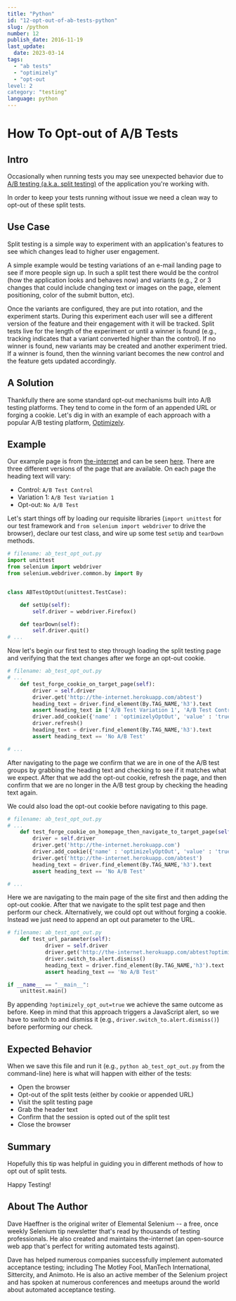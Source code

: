 ```yaml
---
title: "Python"
id: "12-opt-out-of-ab-tests-python"
slug: /python
number: 12
publish_date: 2016-11-19
last_update:
  date: 2023-03-14
tags:
  - "ab tests"
  - "optimizely"
  - "opt-out
level: 2
category: "testing"
language: python
---
```


# How To Opt-out of A/B Tests

## Intro

Occasionally when running tests you may see unexpected behavior due to [A/B testing (a.k.a. split testing)](http://en.wikipedia.org/wiki/A/B_testing) of the application you're working with.

In order to keep your tests running without issue we need a clean way to opt-out of these split tests.

## Use Case

Split testing is a simple way to experiment with an application's features to see which changes lead to higher user engagement.

A simple example would be testing variations of an e-mail landing page to see if more people sign up. In such a split test there would be the control (how the application looks and behaves now) and variants (e.g., 2 or 3 changes that could include changing text or images on the page, element positioning, color of the submit button, etc).

Once the variants are configured, they are put into rotation, and the experiment starts. During this experiment each user will see a different version of the feature and their engagement with it will be tracked. Split tests live for the length of the experiment or until a winner is found (e.g., tracking indicates that a variant converted higher than the control). If no winner is found, new variants may be created and another experiment tried. If a winner is found, then the winning variant becomes the new control and the feature gets updated accordingly.

## A Solution

Thankfully there are some standard opt-out mechanisms built into A/B testing platforms. They tend to come in the form of an appended URL or forging a cookie. Let's dig in with an example of each approach with a popular A/B testing platform, [Optimizely](https://www.optimizely.com/).

## Example

Our example page is from [the-internet](http://github.com/tourdedave/the-internet) and can be seen [here](http://the-internet.herokuapp.com/abtest). There are three different versions of the page that are available. On each page the heading text will vary:

+ Control: `A/B Test Control`
+ Variation 1: `A/B Test Variation 1`
+ Opt-out: `No A/B Test`

Let's start things off by loading our requisite libraries (`import unittest` for our test framework and `from selenium import webdriver` to drive the browser), declare our test class, and wire up some test `setUp` and `tearDown` methods.

```python
# filename: ab_test_opt_out.py
import unittest
from selenium import webdriver
from selenium.webdriver.common.by import By


class ABTestOptOut(unittest.TestCase):

    def setUp(self):
        self.driver = webdriver.Firefox()

    def tearDown(self):
        self.driver.quit()
# ...
```

Now let's begin our first test to step through loading the split testing page and verifying that the text changes after we forge an opt-out cookie.

```python
# filename: ab_test_opt_out.py
# ...
    def test_forge_cookie_on_target_page(self):
        driver = self.driver
        driver.get('http://the-internet.herokuapp.com/abtest')
        heading_text = driver.find_element(By.TAG_NAME,'h3').text
        assert heading_text in ['A/B Test Variation 1', 'A/B Test Control']
        driver.add_cookie({'name' : 'optimizelyOptOut', 'value' : 'true'})
        driver.refresh()
        heading_text = driver.find_element(By.TAG_NAME,'h3').text
        assert heading_text == 'No A/B Test'

# ...
```

After navigating to the page we confirm that we are in one of the A/B test groups by grabbing the heading text and checking to see if it matches what we expect. After that we add the opt-out cookie, refresh the page, and then confirm that we are no longer in the A/B test group by checking the heading text again.

We could also load the opt-out cookie before navigating to this page.

```python
# filename: ab_test_opt_out.py
# ...
    def test_forge_cookie_on_homepage_then_navigate_to_target_page(self):
        driver = self.driver
        driver.get('http://the-internet.herokuapp.com')
        driver.add_cookie({'name' : 'optimizelyOptOut', 'value' : 'true'})
        driver.get('http://the-internet.herokuapp.com/abtest')
        heading_text = driver.find_element(By.TAG_NAME,'h3').text
        assert heading_text == 'No A/B Test'

# ...
```

Here we are navigating to the main page of the site first and then adding the opt-out cookie. After that we navigate to the split test page and then perform our check. Alternatively, we could opt out without forging a cookie. Instead we just need to append an opt out parameter to the URL.

```python
# filename: ab_test_opt_out.py
    def test_url_parameter(self):
            driver = self.driver
            driver.get('http://the-internet.herokuapp.com/abtest?optimizely_opt_out=true')
            driver.switch_to.alert.dismiss()
            heading_text = driver.find_element(By.TAG_NAME,'h3').text
            assert heading_text == 'No A/B Test'

if __name__ == "__main__":
    unittest.main()
```

By appending `?optimizely_opt_out=true` we achieve the same outcome as before. Keep in mind that this approach triggers a JavaScript alert, so we have to switch to and dismiss it (e.g., `driver.switch_to.alert.dismiss()`) before performing our check.

## Expected Behavior

When we save this file and run it (e.g., `python ab_test_opt_out.py` from the command-line) here is what will happen with either of the tests:

+ Open the browser
+ Opt-out of the split tests (either by cookie or appended URL)
+ Visit the split testing page
+ Grab the header text
+ Confirm that the session is opted out of the split test
+ Close the browser

## Summary

Hopefully this tip was helpful in guiding you in different methods of how to opt out of split tests.

Happy Testing!

## About The Author

Dave Haeffner is the original writer of Elemental Selenium -- a free, once weekly Selenium tip newsletter that's read by thousands of testing professionals. He also created and maintains the-internet (an open-source web app that's perfect for writing automated tests against).

Dave has helped numerous companies successfully implement automated acceptance testing; including The Motley Fool, ManTech International, Sittercity, and Animoto. He is also an active member of the Selenium project and has spoken at numerous conferences and meetups around the world about automated acceptance testing.

